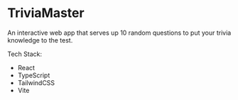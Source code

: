 # TriviaMaster
An interactive web app that serves up 10 random questions to put your trivia knowledge to the test.

<p>Tech Stack: </p>

<ul>
  <li>React</li>
  <li>TypeScript</li>
  <li>TailwindCSS</li>
  <li>Vite</li>
</ul>
